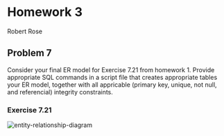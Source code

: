 # Homework 3

Robert Rose

## Problem 7

Consider your final ER model for Exercise 7.21 from homework 1. Provide appropriate
SQL commands in a script file that creates appropriate tables your ER model, together 
with all appricable (primary key, unique, not null, and referencial) integrity 
constraints. 

### Exercise 7.21

![entity-relationship-diagram](./e-r-7-21.png)

